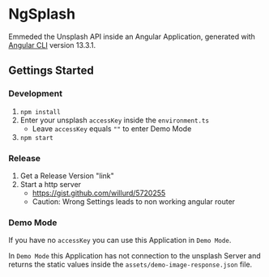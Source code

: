 # NgSplash

Emmeded the Unsplash API inside an Angular Application, generated with [Angular CLI](https://github.com/angular/angular-cli) version 13.3.1.

## Gettings Started

### Development

1. `npm install`
2. Enter your unsplash `accessKey` inside the `environment.ts`
   - Leave `accessKey` equals `""` to enter Demo Mode 
3. `npm start`

### Release

1. Get a Release Version "link"
2. Start a http server
   - https://gist.github.com/willurd/5720255
   - Caution: Wrong Settings leads to non working angular router

### Demo Mode

If you have no `accessKey` you can use this Application in `Demo Mode`.

In `Demo Mode` this Application has not connection to the unsplash Server and returns the static values inside the `assets/demo-image-response.json` file.
